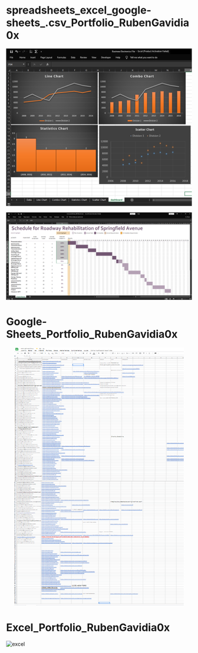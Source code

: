 # spreadsheets_excel_google-sheets_.csv_Portfolio_RubenGavidia0x

![excelCHARTS](https://github.com/RubenGavidia/spreadsheets_excel_google-sheets_.csv_Portfolio_RubenGavidia0x/blob/main/Dan_Bricklin/dashboard%20charts.png?raw=true)

![excelCHARTS](https://github.com/RubenGavidia/spreadsheets_excel_google-sheets_.csv_Portfolio_RubenGavidia0x/blob/main/Dan_Bricklin/Gannt%20Chart%20Schedule%20Engineering%20Roadway%20Building%20Springfield%20Avenue.png?raw=true)

# Google-Sheets_Portfolio_RubenGavidia0x

<p align="center">
  <img width="460" height="700" src="https://github.com/RubenGavidia/Data_Portfolio_RubenGavidia0x/blob/main/DATA/google%20sheets%20last%20data%20entry%20job.png?raw=true">
</p>


# Excel_Portfolio_RubenGavidia0x

![excel](https://github.com/RubenGavidia/Excel_Portfolio_RubenGavidia0x/blob/main/Untitled.png)
